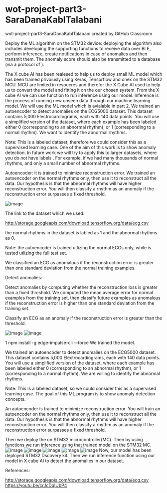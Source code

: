 # wot-project-part3-SaraDanaKablTalabani
wot-project-part3-SaraDanaKablTalabani created by GitHub Classroom

Deploy the ML algorithm on the STM32 device: deploying the algorithm also includes developing the supporting
functions to receive data over BLE, perform inference, create notifications in case of anomalies and then
transmit them. The anomaly score should also be transmitted to a database (via a protocol of ).

The X cube AI has been realesed to help us to deploy small ML model which has been trained privoiusly using Keras, Tensorflow and onex on the STM32 MCU. MCU are limited in resoucres and therefor the X Cube AI used to help us to convert the model and fitting it on the our chosen system. From the X cube AI we can use function to run inference using our model.
Inference is the process of running new unseen data through our machine learning model.
We will use the ML model which is avialable in part 2. We trained an autoencoder to detect anomalies on the ECG5000 dataset. This dataset contains 5,000 Electrocardiograms, each with 140 data points. You will use a simplified version of the dataset, where each example has been labeled either 0 (corresponding to an abnormal rhythm), or 1 (corresponding to a normal rhythm). We want to identify the abnormal rhythms.

Note: This is a labeled dataset, therefore we could consider this as a supervised learning case. One of the aim of this work is to show anomaly detection. In future work we will try to apply this to larger datasets, where you do not have labels . For example, if we had many thousands of normal rhythms, and only a small number of abnormal rhythms.

Autoencoder: it is trained to minimize reconstruction error. We trained an autoencoder on the normal rhythms only, then use it to reconstruct all the data. Our hypothesis is that the abnormal rhythms will have higher reconstruction error. You will then classify a rhythm as an anomaly if the reconstruction error surpasses a fixed threshold. 

![image](https://user-images.githubusercontent.com/101463904/186467538-38f21c8e-2c1d-4286-a187-511eaffae21a.png)


The link to the dataset which we used:

http://storage.googleapis.com/download.tensorflow.org/data/ecg.csv

the normal rhythms in the dataset is labled as 1 and the abnormal rhythms as 0. 

Note: the autoencoder is trained utlizing the normal ECGs only, while is tested utlizing the full test set.

We classified an ECG as anomalous if the reconstruction error is greater than one standard deviation from the normal training examples.

Detect anomalies:

Detect anomalies by computing whether the reconstruction loss is greater than a fixed threshold. We computed the mean average error for normal examples from the training set, then classify future examples as anomalous if the reconstruction error is higher than one standard deviation from the training set.

Classify an ECG as an anomaly if the reconstruction error is greater than the threshold.

![image](https://user-images.githubusercontent.com/101463904/186529502-81b679a3-c5a8-4c67-88dc-ddf8a073b0f6.png)
![image](https://user-images.githubusercontent.com/101463904/186530901-f4f4f3ad-1ba5-436b-b373-32fcc1880c07.png)



1 npm install -g edge-impulse-cli --force
We trained the model.

We trained an autoencoder to detect anomalies on the ECG5000 dataset. This dataset contains 5,000 Electrocardiograms, each with 140 data points. You will use a simplified version of the dataset, where each example has been labeled either 0 (corresponding to an abnormal rhythm), or 1 (corresponding to a normal rhythm). We are willing to identify the abnormal rhythms.

Note: This is a labeled dataset, so we could consider this as a supervised learning case. The goal of this ML program is to show anomaly detection concepts.

An autoencoder is trained to minimize reconstruction error. You will train an autoencoder on the normal rhythms only, then use it to reconstruct all the data. Our hypothesis is that the abnormal rhythms will have higher reconstruction error. You will then classify a rhythm as an anomaly if the reconstruction error surpasses a fixed threshold.

Then we deploy the on STM32 microcontroller(MC).
Then by using functions we run inference using that trained model on the STM32 MC.
![image](https://user-images.githubusercontent.com/101463904/184451368-f0c676d0-1019-494b-8246-38243d0ab6c7.png)
![image](https://user-images.githubusercontent.com/101463904/184451968-0189a96a-4da4-4da5-beee-3abb4acad278.png)
![image](https://user-images.githubusercontent.com/101463904/184452475-619767ad-23b0-41b0-bc7d-c298486835ef.png)
![image](https://user-images.githubusercontent.com/101463904/184452555-0da91982-4a07-4cbf-868d-657bfef5e45c.png)
![image](https://user-images.githubusercontent.com/101463904/184453216-5928d356-14ca-45dc-8d3a-efb1faffdd48.png)
Now, our model has been deployed STM32 Dscovery kit. Then we run inference function using our model in X cube AI to detect the anomalies in our dataset.

References:

http://storage.googleapis.com/download.tensorflow.org/data/ecg.csv
https://youtu.be/crJcDqIUbP4



